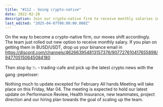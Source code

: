 ```yaml
---
title: "#112 - Going crypto-native"
date: 2022-02-28
description: Join our crypto-native firm to receive monthly salaries in BUSD/USDT and stay updated on team news, projects, and hiring plans in our February All Hands Meeting.
last_edited: "2025-04-07T00:00:00.000Z"
---
```


On the way to become a crypto-native firm, our moves shift accordingly. The team just rolled out new option to receive monthly salary.
If you plan on getting them in BUSD/USDT, drop us your binance email in <https://discord.com/channels/462663954813157376/907727610417655898/947705150645084180>

Then stop by 📉・trading-cafe and pick up the latest crypto news with the gang :pepeloser:

Nothing much to update excepted for February All hands Meeting will take place on this Friday, Mar 04. The meeting is expected to hold our latest update on Performance Review, Health Insurance, new teammates, project direction and our hiring plan towards the goal of scaling up the team.
